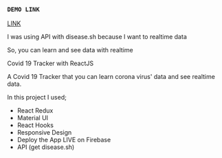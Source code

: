 ### `DEMO LINK`

[LINK](https://covid-19-tracker-839c6.web.app/)

I was using API with disease.sh because I want to realtime data 

So, you can learn and see data with realtime


Covid 19 Tracker with ReactJS


A Covid 19 Tracker that you can learn corona virus' data and see realtime data.

In this project I used;
- React Redux
- Material UI
- React Hooks
- Responsive Design
- Deploy the App LIVE on Firebase
- API (get disease.sh)

